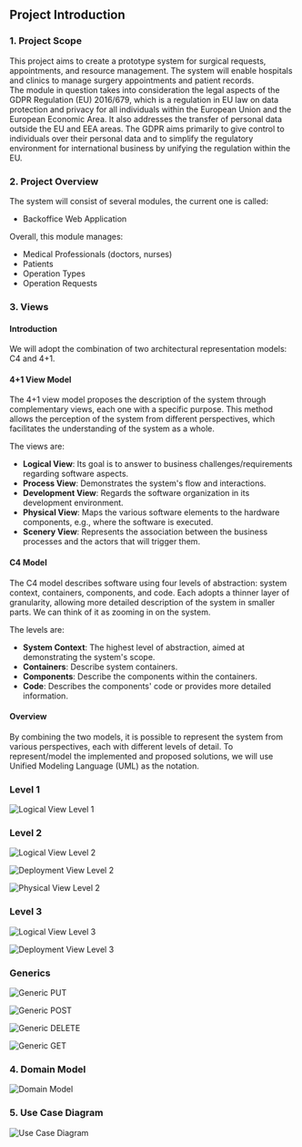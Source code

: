 ## **Project Introduction**

### **1. Project Scope**

This project aims to create a prototype system for surgical requests, appointments, and resource management. The system will enable hospitals and clinics to manage surgery appointments and patient records.  
The module in question takes into consideration the legal aspects of the GDPR Regulation (EU) 2016/679, which is a regulation in EU law on data protection and privacy for all individuals within the European Union and the European Economic Area. It also addresses the transfer of personal data outside the EU and EEA areas. The GDPR aims primarily to give control to individuals over their personal data and to simplify the regulatory environment for international business by unifying the regulation within the EU.

### **2. Project Overview**

The system will consist of several modules, the current one is called:
- Backoffice Web Application

Overall, this module manages:
- Medical Professionals (doctors, nurses)
- Patients
- Operation Types
- Operation Requests

### **3. Views**

#### **Introduction**

We will adopt the combination of two architectural representation models: C4 and 4+1.

#### **4+1 View Model**

The 4+1 view model proposes the description of the system through complementary views, each one with a specific purpose. This method allows the perception of the system from different perspectives, which facilitates the understanding of the system as a whole.

The views are:
- **Logical View**: Its goal is to answer to business challenges/requirements regarding software aspects.
- **Process View**: Demonstrates the system's flow and interactions.
- **Development View**: Regards the software organization in its development environment.
- **Physical View**: Maps the various software elements to the hardware components, e.g., where the software is executed.
- **Scenery View**: Represents the association between the business processes and the actors that will trigger them.

#### **C4 Model**

The C4 model describes software using four levels of abstraction: system context, containers, components, and code. Each adopts a thinner layer of granularity, allowing more detailed description of the system in smaller parts. We can think of it as zooming in on the system.

The levels are:
- **System Context**: The highest level of abstraction, aimed at demonstrating the system's scope.
- **Containers**: Describe system containers.
- **Components**: Describe the components within the containers.
- **Code**: Describes the components' code or provides more detailed information.

#### **Overview**

By combining the two models, it is possible to represent the system from various perspectives, each with different levels of detail. To represent/model the implemented and proposed solutions, we will use Unified Modeling Language (UML) as the notation.

### **Level 1**

![Logical View Level 1](Level1/Logical_View.PNG)

### **Level 2**

![Logical View Level 2](Level2/Logical_View.PNG)

![Deployment View Level 2](Level2/Deployment_View.jpg)

![Physical View Level 2](Level2/PhysicalView.PNG)

### **Level 3**

![Logical View Level 3](Level3/Logical_View.PNG)

![Deployment View Level 3](Level3/Deployment_View.png)


### **Generics**

![Generic PUT](Generics/Generic_PUT/Generic_PUT.svg)

![Generic POST](Generics/Generic_POST/Generic_POST.svg)

![Generic DELETE](Generics/Generic_DELETE/Generic_DELETE.svg)

![Generic GET](Generics/Generic_GET/Generic_GET.svg)


### **4. Domain Model**

![Domain Model](docs/DomainModel.png)


### **5. Use Case Diagram**

![Use Case Diagram](UseCaseDiagram.svg)